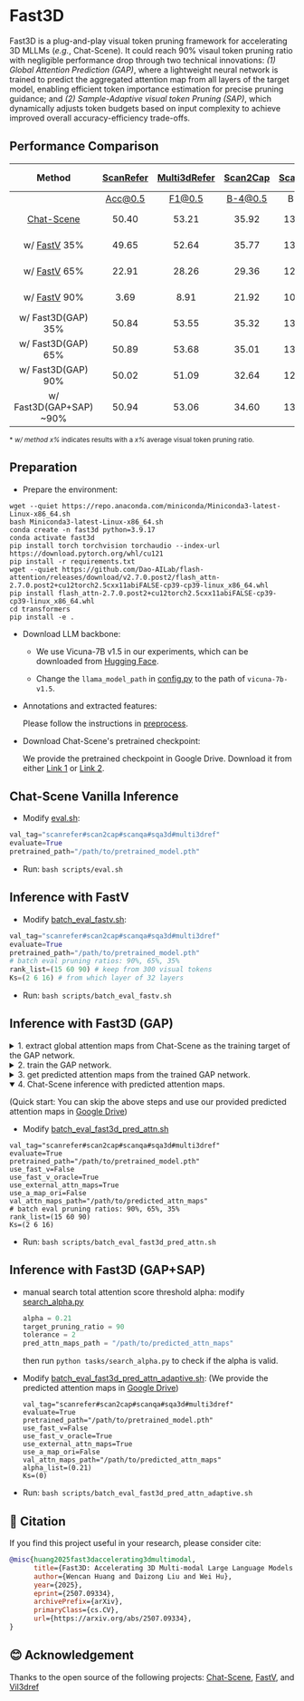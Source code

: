 # Fast3D
Fast3D is a plug-and-play visual token pruning framework for accelerating 3D MLLMs (*e.g.*, Chat-Scene). It could reach 90% visaul token pruning ratio with negligible performance drop through two technical innovations: *(1) Global Attention Prediction (GAP)*, where a lightweight neural network is trained to predict the aggregated attention map from all layers of the target model, enabling efficient token importance estimation for precise pruning guidance; and *(2) Sample-Adaptive visual token Pruning (SAP)*, which dynamically adjusts token budgets based on input complexity to achieve improved overall accuracy-efficiency trade-offs.

## Performance Comparison

  | Method | [ScanRefer](https://github.com/daveredrum/ScanRefer)  | [Multi3dRefer](https://github.com/3dlg-hcvc/M3DRef-CLIP) | [Scan2Cap](https://github.com/daveredrum/Scan2Cap) | [ScanQA](https://github.com/ATR-DBI/ScanQA) | [SQA3D](https://github.com/SilongYong/SQA3D) | Score Ratio |
  | :----:	|:---------:	|:-------:	|:------:	|:------:	|:---------:	|:---------:	|
  | | Acc@0.5 | F1@0.5 | B-4@0.5 | B-4 | EM-R | |
  | [Chat-Scene](https://github.com/ZzZZCHS/Chat-Scene)   | 50.40 | 53.21 | 35.92 | 13.55 | 56.83 | 100 % |
  | w/ [FastV](https://github.com/pkunlp-icler/FastV) 35% | 49.65 | 52.64 | 35.77 | 13.80 | 56.74 | 99.74 % |
  | w/ [FastV](https://github.com/pkunlp-icler/FastV) 65% | 22.91 | 28.26 | 29.36 | 12.84 | 56.01 | 74.72 % |
  | w/ [FastV](https://github.com/pkunlp-icler/FastV) 90% | 3.69 | 8.91 | 21.92  | 10.47 | 50.64 | 50.29 % |
  | w/ Fast3D(GAP) 35% | 50.84 | 53.55 | 35.32 | 13.29 | 56.86 | 99.60 % |
  | w/ Fast3D(GAP) 65% | 50.89 | 53.68 | 35.01 | 13.44 | 56.34 | 99.53 % |
  | w/ Fast3D(GAP) 90% | 50.02 | 51.09 | 32.64 | 12.79 | 55.42 | 95.61 % |
  | w/ Fast3D(GAP+SAP) ~90% | 50.94 | 53.06 | 34.60 | 13.29 | 56.22 | 98.82 % |

<small>\* *w/ method x%* indicates results with a *x%* average visual token pruning ratio. </small>


## Preparation
- Prepare the environment:

```shell
wget --quiet https://repo.anaconda.com/miniconda/Miniconda3-latest-Linux-x86_64.sh
bash Miniconda3-latest-Linux-x86_64.sh
conda create -n fast3d python=3.9.17
conda activate fast3d
pip install torch torchvision torchaudio --index-url https://download.pytorch.org/whl/cu121
pip install -r requirements.txt
wget --quiet https://github.com/Dao-AILab/flash-attention/releases/download/v2.7.0.post2/flash_attn-2.7.0.post2+cu12torch2.5cxx11abiFALSE-cp39-cp39-linux_x86_64.whl
pip install flash_attn-2.7.0.post2+cu12torch2.5cxx11abiFALSE-cp39-cp39-linux_x86_64.whl
cd transformers
pip install -e .
```

- Download LLM backbone:
  -  We use Vicuna-7B v1.5 in our experiments, which can be downloaded from [Hugging Face](https://huggingface.co/lmsys/vicuna-7b-v1.5).

  - Change the `llama_model_path` in [config.py](./scripts/config.py) to the path of `vicuna-7b-v1.5`.
  

- Annotations and extracted features:
  
  Please follow the instructions in [preprocess](preprocess/README.md).


- Download Chat-Scene's pretrained checkpoint:

  We provide the pretrained checkpoint in Google Drive. Download it from either [Link 1](https://drive.google.com/file/d/1whwCaq0YfPGWX1VxB_gVn_BoLYasc_nb/view?usp=sharing) or [Link 2](https://drive.google.com/file/d/1Ziz7Be9l6MEbn3Qmlyr9gv42C0iJQgAn/view?usp=sharing).

## Chat-Scene Vanilla Inference

- Modify [eval.sh](scripts/eval.sh):

```python
val_tag="scanrefer#scan2cap#scanqa#sqa3d#multi3dref"
evaluate=True
pretrained_path="/path/to/pretrained_model.pth"
```

- Run: `bash scripts/eval.sh`

## Inference with FastV 

- Modify [batch_eval_fastv.sh](scripts/batch_eval_fastv.sh): 

```python
val_tag="scanrefer#scan2cap#scanqa#sqa3d#multi3dref"
evaluate=True
pretrained_path="/path/to/pretrained_model.pth"
# batch eval pruning ratios: 90%, 65%, 35%
rank_list=(15 60 90) # keep from 300 visual tokens
Ks=(2 6 16) # from which layer of 32 layers
```

- Run: `bash scripts/batch_eval_fastv.sh`


## Inference with Fast3D (GAP)

<details>
<summary>
1. extract global attention maps from Chat-Scene as the training target of the GAP network.
</summary>
  
  (You can skip this step and use our provided infer_attn_maps in [Google Drive](https://drive.google.com/drive/folders/16yQARetNqhp8hos2PgtHpnC5dMrCXnYe?usp=drive_link))

  - Modify [extract_attn_maps.sh](scripts/extract_attn_maps.sh)

  ```python
  train_tag="scanrefer#scan2cap#scanqa#sqa3d#multi3dref"
  val_tag="scanrefer#scan2cap#scanqa#sqa3d#multi3dref"
  evaluate=True
  pretrained_path="/path/to/pretrained_model.pth"
  ```

  - Run: `bash scripts/extract_attn_maps.sh`
</details>

<details>
<summary>
2. train the GAP network. 
</summary>
  
  (You can skip this step and use our provided trained_gap_network in [Google Drive](https://drive.google.com/drive/folders/16yQARetNqhp8hos2PgtHpnC5dMrCXnYe?usp=drive_link))

  - Modify [train.yaml](fast3d/config/train.yaml)

  ```yaml
  attn_maps_root: /path/to/infer_attn_maps(extracted_attn_maps)
  train_tags: scanrefer#scan2cap#scanqa#sqa3d#multi3dref
  val_tags: scanrefer#scan2cap#scanqa#sqa3d#multi3dref
  ```

  -  We use roberta-base in our experiments, which can be downloaded from [Hugging Face](https://huggingface.co/FacebookAI/roberta-base). Then modify Fast3dNetConfig.roberta_path in [modeling_fast3d.py](fast3d/modeling_fast3d.py).

  - We use 4× NVIDIA RTX 3090 GPUs to train the GAP network. Run: 
  ```bash
  accelerate config
  cd fast3d
  bash train_fast3d.sh
  ```
</details>

<details>
<summary>
3. get predicted attention maps from the trained GAP network. 
</summary>

  (You can skip this step and use our provided pred_attn_maps in [Google Drive](https://drive.google.com/drive/folders/16yQARetNqhp8hos2PgtHpnC5dMrCXnYe?usp=drive_link))

  - Modify [test.yaml](fast3d/config/test.yaml)

  ```yaml
  eval_only: True
  pretrained_model_path: /path/to/checkpoint_best.pth
  save_attn_maps: True
  attn_maps_root: /path/to/infer_attn_maps(extracted_attn_maps)
  val_tags: scanrefer#scan2cap#scanqa#sqa3d#multi3dref
  ```

  - Run: 
  ```bash
  accelerate config
  cd fast3d
  bash test_fast3d.sh
  ```
</details>
 
<details open>
<summary>
4. Chat-Scene inference with predicted attention maps. 
</summary>
  
  (Quick start: You can skip the above steps and use our provided predicted attention maps in [Google Drive](https://drive.google.com/drive/folders/16yQARetNqhp8hos2PgtHpnC5dMrCXnYe?usp=drive_link))

  - Modify [batch_eval_fast3d_pred_attn.sh](scripts/batch_eval_fast3d_pred_attn.sh)

  ```shell
  val_tag="scanrefer#scan2cap#scanqa#sqa3d#multi3dref"
  evaluate=True
  pretrained_path="/path/to/pretrained_model.pth"
  use_fast_v=False
  use_fast_v_oracle=True
  use_external_attn_maps=True
  use_a_map_ori=False
  val_attn_maps_path="/path/to/predicted_attn_maps"
  # batch eval pruning ratios: 90%, 65%, 35%
  rank_list=(15 60 90)
  Ks=(2 6 16)
  ```

  - Run: `bash scripts/batch_eval_fast3d_pred_attn.sh`
</details>


## Inference with Fast3D (GAP+SAP)

- manual search total attention score threshold alpha: modify [search_alpha.py](tasks/search_alpha.py)

  ```python
  alpha = 0.21
  target_pruning_ratio = 90
  tolerance = 2
  pred_attn_maps_path = "/path/to/predicted_attn_maps"
  ```

  then run `python tasks/search_alpha.py` to check if the alpha is valid.

- Modify [batch_eval_fast3d_pred_attn_adaptive.sh](scripts/batch_eval_fast3d_pred_attn_adaptive.sh): (We provide the predicted attention maps in [Google Drive](https://drive.google.com/drive/folders/16yQARetNqhp8hos2PgtHpnC5dMrCXnYe?usp=drive_link))

  ```shell
  val_tag="scanrefer#scan2cap#scanqa#sqa3d#multi3dref"
  evaluate=True
  pretrained_path="/path/to/pretrained_model.pth"
  use_fast_v=False
  use_fast_v_oracle=True
  use_external_attn_maps=True
  use_a_map_ori=False
  val_attn_maps_path="/path/to/predicted_attn_maps"
  alpha_list=(0.21)
  Ks=(0)
  ```

- Run: `bash scripts/batch_eval_fast3d_pred_attn_adaptive.sh`


## 📄 Citation

If you find this project useful in your research, please consider cite:
```BibTeX
@misc{huang2025fast3daccelerating3dmultimodal,
      title={Fast3D: Accelerating 3D Multi-modal Large Language Models for Efficient 3D Scene Understanding}, 
      author={Wencan Huang and Daizong Liu and Wei Hu},
      year={2025},
      eprint={2507.09334},
      archivePrefix={arXiv},
      primaryClass={cs.CV},
      url={https://arxiv.org/abs/2507.09334}, 
}
```

## 😊 Acknowledgement

Thanks to the open source of the following projects: [Chat-Scene](https://github.com/ZzZZCHS/Chat-Scene), [FastV](https://github.com/pkunlp-icler/FastV), and [Vil3dref](https://github.com/cshizhe/vil3dref)
